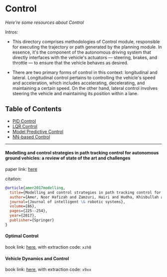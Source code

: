 # Control
*Here're some resources about Control*

Intros:
* This directory comprises methodologies of Control module, responsible for executing the trajectory or path generated by the planning module. In essence, it's the component of the autonomous driving system that directly interfaces with the vehicle's actuators — steering, brakes, and throttle — to ensure that the vehicle behaves as desired.

* There are two primary forms of control in this context: longitudinal and lateral. Longitudinal control pertains to controlling the vehicle's speed and acceleration, which includes accelerating, decelerating, and maintaining a certain speed. On the other hand, lateral control involves steering the vehicle and maintaining its position within a lane.

## Table of Contents

* [PID Control](PID.md)
* [LQR Control](LQR.md)
* [Model Predictive Control](MPC.md)
* [NN-based Control](NN_based.md)

---


#### Modelling and control strategies in path tracking control for autonomous ground vehicles: a review of state of the art and challenges

paper link: [here](https://www.academia.edu/download/52318399/Fiza__JIRS-Springer_.pdf)

citation: 
```bibtex
@article{amer2017modelling,
  title={Modelling and control strategies in path tracking control for autonomous ground vehicles: a review of state of the art and challenges},
  author={Amer, Noor Hafizah and Zamzuri, Hairi and Hudha, Khisbullah and Kadir, Zulkiffli Abdul},
  journal={Journal of intelligent \& robotic systems},
  volume={86},
  pages={225--254},
  year={2017},
  publisher={Springer}
}
```
    

#### Optimal Control
book link: [here](https://pan.baidu.com/s/1aVmeLoPUPUsjawfCcjopeQ), with extraction code: `xzh8`


#### Vehicle Dynamics and Control
book link: [here](https://pan.baidu.com/s/1U3O-vhZM6L06QyXXdeWFmw), with extraction code: `x9xx`
